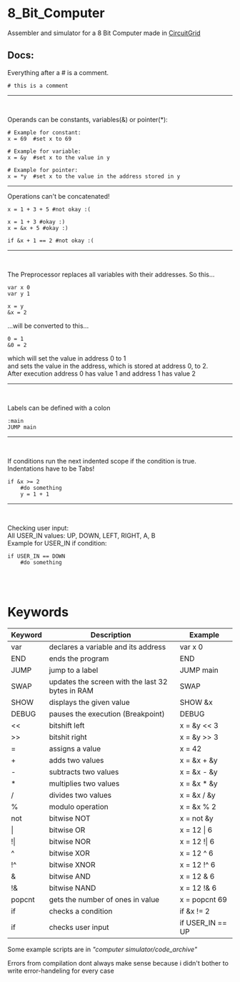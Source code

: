 # 8_Bit_Computer

Assembler and simulator for a 8 Bit Computer made in [CircuitGrid](https://github.com/BirnB4um/CircuitGrid)


## Docs:


Everything after a &#35; is a comment.  
```
# this is a comment
```
---
<br>

Operands can be constants, variables(&) or pointer(*):  
```
# Example for constant: 
x = 69  #set x to 69

# Example for variable: 
x = &y  #set x to the value in y

# Example for pointer: 
x = *y  #set x to the value in the address stored in y
```  
---

Operations can't be concatenated! 
```
x = 1 + 3 + 5 #not okay :(

x = 1 + 3 #okay :)
x = &x + 5 #okay :)

if &x + 1 == 2 #not okay :(

```

---
<br>

The Preprocessor replaces all variables with their addresses. 
So this...
```
var x 0
var y 1

x = y
&x = 2
```
...will be converted to this...
```
0 = 1
&0 = 2
```
which will set the value in address 0 to 1  
and sets the value in the address, which is stored at address 0, to 2.  
After execution address 0 has value 1 and address 1 has value 2

---
<br>

Labels can be defined with a colon 
```
:main
JUMP main
```
---
<br>

If conditions run the next indented scope if the condition is true.  
Indentations have to be Tabs!

```
if &x >= 2
    #do something
    y = 1 + 1
```
---
<br>

Checking user input:  
All USER_IN values: UP, DOWN, LEFT, RIGHT, A, B  
Example for USER_IN if condition:
```
if USER_IN == DOWN
    #do something
```

<br>
<br>

# Keywords

| Keyword | Description | Example |
| --- | --- | --- |
| var | declares a variable and its address | var x 0 |
| END | ends the program | END |
| JUMP | jump to a label | JUMP main |
| SWAP | updates the screen with the last 32 bytes in RAM | SWAP |
| SHOW | displays the given value | SHOW &x |
| DEBUG | pauses the execution (Breakpoint) | DEBUG |
| << | bitshift left | x = &y << 3 |
| >> | bitshit right | x = &y >> 3 |
| = | assigns a value | x = 42 |
| + | adds two values | x = &x + &y |
| - | subtracts two values | x = &x - &y |
| * | multiplies two values | x = &x * &y |
| / | divides two values | x = &x / &y |
| % | modulo operation | x = &x % 2 |
| not | bitwise NOT | x = not &y |
| &#124; | bitwise OR | x = 12 &#124; 6 |
| !&#124; | bitwise NOR | x = 12 !&#124; 6 |
| ^ | bitwise XOR | x = 12 ^ 6 |
| !^ | bitwise XNOR | x = 12 !^ 6 |
| & | bitwise AND | x = 12 & 6 |
| !& | bitwise NAND | x = 12 !& 6 |
| popcnt | gets the number of ones in value | x = popcnt 69 |
| if | checks a condition | if &x != 2 |
| if | checks user input | if USER_IN == UP |


Some example scripts are in *"computer simulator/code_archive"*  

Errors from compilation dont always make sense because i didn't bother to write error-handeling for every case